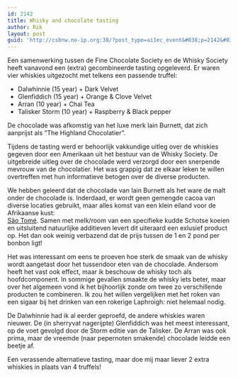 ```yaml
---
id: 2142
title: Whisky and chocolate tasting
author: Rik
layout: post
guid: 'http://csbnw.no-ip.org:38/?post_type=ai1ec_event&#038;p=2142&#038;instance_id='
---
```

Een samenwerking tussen de Fine Chocolate Society en de Whisky Society heeft vanavond een (extra) gecombineerde tasting opgeleverd. Er waren vier whiskies uitgezocht met telkens een passende truffel:

  * Dalwhinnie (15 year) + Dark Velvet
  * Glenfiddich (15 year) + Orange & Clove Velvet
  * Arran (10 year) + Chai Tea
  * Talisker Storm (10 year) + Raspberry & Black pepper

De chocolade was afkomstig van het luxe merk Iain Burnett, dat zich aanprijst als &#8220;The Highland Chocolatier&#8221;.

Tijdens de tasting werd er behoorlijk vakkundige uitleg over de whiskies gegeven door een Amerikaan uit het bestuur van de Whisky Society. De uitgebreide uitleg over de chocolade werd verzorgd door een snerpende mevrouw van de chocolatier. Het was grappig dat ze elkaar leken te willen overtreffen met hun informatieve betogen over de diverse producten.

We hebben geleerd dat de chocolade van Iain Burnett als het ware de malt onder de chocolade is. Inderdaad, er wordt geen gemengde cacoa van diverse locaties gebruikt, maar alles komst van een klein eiland voor de Afrikaanse kust:  
[São Tomé][1]. Samen met melk/room van een specifieke kudde Schotse koeien en uitsluitend natuurlijke additieven levert dit uiteraard een exlusief product op. Het dan ook weinig verbazend dat de prijs tussen de 1 en 2 pond per bonbon ligt!

Het was interessant om eens te proeven hoe sterk de smaak van de whisky wordt aangetast door het tussendoor eten van de chocolade. Andersom heeft het vast ook effect, maar ik beschouw de whisky toch als hoofdcomponent. In sommige gevallen smaakte de whisky iets beter, maar over het algemeen vond ik het bijhoorlijk zonde om twee zo verschillende producten te combineren. Ik zou het willen vergelijken met het roken van een sigaar bij het drinken van een rokerige Laphroigh: niet helemaal nodig.

De Dalwhinnie had ik al eerder geproefd, de andere whiskies waren nieuwer. De (in sherryvat nagerijpte) Glenfiddich was het meest interessant, op de voet gevolgd door de Storm editie van de Talisker. De Arran was ook prima, maar de vreemde (naar pepernoten smakende) chocolade leidde een beetje af.

Een verassende alternatieve tasting, maar doe mij maar liever 2 extra whiskies in plaats van 4 truffels!

 [1]: https://www.google.co.uk/maps/place/Ilha+de+São+Tomé,+Sao+Tomé+en+Principe/